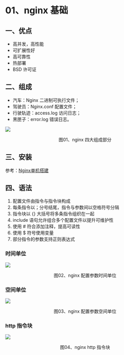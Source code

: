 # 01、nginx 基础

## 一、优点

- 高并发，高性能
- 可扩展性好
- 高可靠性
- 热部署
- BSD 许可证

## 二、组成

- 汽车：Nginx 二进制可执行文件；
- 驾驶员：Nginx.conf 配置文件；
- 行驶轨迹：access.log 访问日志；
- 黑匣子：error.log 错误日志。

![](https://raw.githubusercontent.com/dddygin/image-storage/main/blog/image/server/nginx/nginx100/01-01.jpg)

<center>图01、nginx 四大组成部分</center>

## 三、安装

参考：[Nginx单机搭建](../../../环境配置/Nginx单机搭建.md)

## 四、语法

1. 配置文件由指令与指令块构成
2. 每条指令以；分号结尾，指令与参数间以空格符号分隔
3. 指令块以 {} 大括号将多条指令组织在一起
4. include 语句允许组合多个配置文件以提升可维护性
5. 使用 # 符合添加注释，提高可读性
6. 使用 $ 符号使用变量
7. 部分指令的参数支持正则表达式

### 时间单位

![](https://raw.githubusercontent.com/dddygin/image-storage/main/blog/image/server/nginx/nginx100/01-02.jpg)

<center>图02、nginx 配置参数时间单位</center>

### 空间单位

![](https://raw.githubusercontent.com/dddygin/image-storage/main/blog/image/server/nginx/nginx100/01-03.jpg)

<center>图03、nginx 配置参数空间单位</center>

### http 指令块

![](https://raw.githubusercontent.com/dddygin/image-storage/main/blog/image/server/nginx/nginx100/01-04.jpg)

<center>图04、nginx http 指令块

